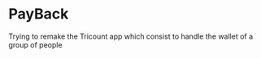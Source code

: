 # PayBack
Trying to remake the Tricount app which consist to handle the wallet of a group of people 
